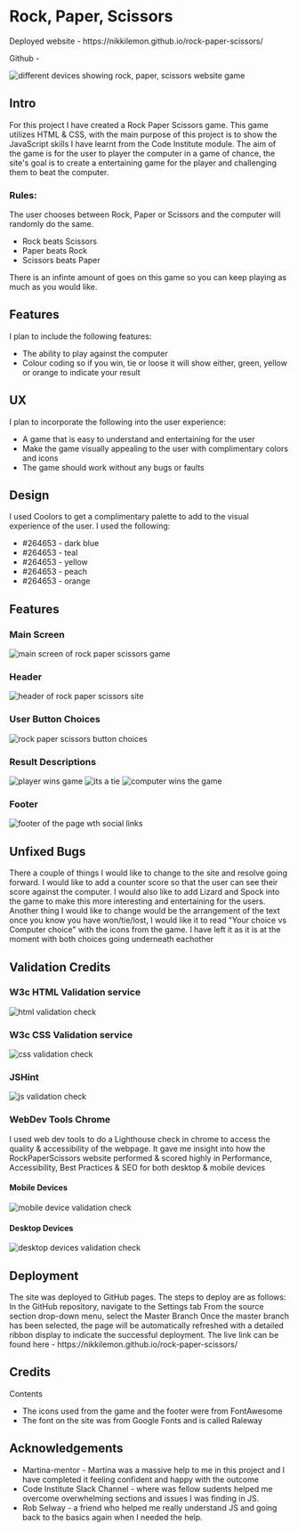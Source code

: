 <h1>Rock, Paper, Scissors</h1>

<p>Deployed website - https://nikkilemon.github.io/rock-paper-scissors/</p>
<p>Github - </p>

<img src="assets/images/screenshot-devices.png" alt="different devices showing rock, paper, scissors website game" title="rock paper scissors on different devices">

<h2>Intro</h2>
<p>For this project I have created a Rock Paper Scissors game. This game utilizes HTML & CSS, with the main purpose of this project is to show the JavaScript skills I have learnt from the Code Institute module. The aim of the game is for the user to player the computer in a game of chance, the site's goal is to create a entertaining game for the player and challenging them to beat the computer. </p>
<h3>Rules:</h3>
<p>The user chooses between Rock, Paper or Scissors and the computer will randomly do the same. 
<ul>
<li>Rock beats Scissors</li>
<li>Paper beats Rock</li>
<li>Scissors beats Paper</li>
</ul>
There is an infinte amount of goes on this game so you can keep playing as much as you would like. 
</p>

<h2>Features</h2>
<p>I plan to include the following features:
<ul>
<li>The ability to play against the computer</li>
<li>Colour coding so if you win, tie or loose it will show either, green, yellow or orange to indicate your result</li>
</ul>
</p>

<h2>UX</h2>

<p>I plan to incorporate the following into the user experience:
<ul>
<li>A game that is easy to understand and entertaining for the user</li>
<li>Make the game visually appealing to the user with complimentary colors and icons</li>
<li>The game should work without any bugs or faults</li>
</ul>
</p>

<h2>Design</h2>
<p>I used Coolors to get a complimentary palette to add to the visual experience of the user. I used the following: 
<ul>
<li>#264653 - dark blue</li>
<li>#264653 - teal</li>
<li>#264653 - yellow</li>
<li>#264653 - peach</li>
<li>#264653 - orange</li>
</ul>
</p>

<h2>Features</h2>
<h3>Main Screen</h3>
    <img src="assets/images/main-screen.png" alt="main screen of rock paper scissors game">
<h3>Header</h3>
<img src="assets/images/header.png" alt="header of rock paper scissors site">
<h3>User Button Choices</h3>
<img src="assets/images/buttons.png" alt="rock paper scissors button choices">
<h3>Result Descriptions</h3>
<img src="assets/images/player-wins.png" alt="player wins game">
<img src="assets/images/tie.png" alt="its a tie">
<img src="assets/images/computer-wins.png" alt="computer wins the game">
<h3>Footer</h3>
<img src="assets/images/footer.png" alt="footer of the page wth social links">

<h2>Unfixed Bugs</h2>
<p>There a couple of things I would like to change to the site and resolve going forward. I would like to add a counter score so that the user can see their score against the computer. I would also like to add Lizard and Spock into the game to make this more interesting and entertaining for the users. 
Another thing I would like to change would be the arrangement of the text once you know you have won/tie/lost, I would like it to read "Your choice vs Computer choice" with the icons from the game. I have left it as it is at the moment with both choices going underneath eachother</p>

<h2>Validation Credits</h2>
<h3>W3c HTML Validation service</h3>
<img src="assets/images/html-check.png" alt="html validation check">
<h3>W3c CSS Validation service</h3>
<img src="assets/images/css-check.png" alt="css validation check">
<h3>JSHint</h3>
<img src="assets/images/js-check.png" alt="js validation check">
<h3>WebDev Tools Chrome </h3>
<p>I used web dev tools to do a Lighthouse check in chrome to access the quality & accessibility of the webpage. It gave me insight into how the RockPaperScissors website performed & scored highly in Performance, Accessibility, Best Practices & SEO for both desktop & mobile devices
</p>
<h4>Mobile Devices</h4>
<img src="assets/images/mobile-check.png" alt="mobile device validation check">
<h4>Desktop Devices</h4>
<img src="assets/images/desktop-check.png" alt="desktop devices validation check">

<h2>Deployment</h2>
<p>The site was deployed to GitHub pages. The steps to deploy are as follows: In the GitHub repository, navigate to the Settings tab From the source section drop-down menu, select the Master Branch Once the master branch has been selected, the page will be automatically refreshed with a detailed ribbon display to indicate the successful deployment. The live link can be found here - https://nikkilemon.github.io/rock-paper-scissors/</p>


<h2>Credits</h2>
<p>Contents</p>
<ul>
<li>The icons used from the game and the footer were from FontAwesome</li>
<li>The font on the site was from Google Fonts and is called Raleway
</ul>

<h2>Acknowledgements</h2>
<ul>
<li>Martina-mentor - Martina was a massive help to me in this project and I have completed it feeling confident and happy with the outcome</li>
<li>Code Institute Slack Channel - where was fellow sudents helped me overcome overwhelming sections and issues I was finding in JS. </li>
<li>Rob Selway - a friend who helped me really understand JS and going back to the basics again when I needed the help. 